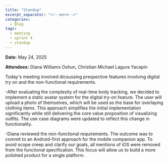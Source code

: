 ```yaml
---
title: "Standup"
excerpt_separator: "<!--more-->"
categories:
  - Blog
tags:
  - meeting
  - sprint 4
  - standup
---
```


**Date:** May 24, 2025
<!--more-->
**Attendees:** Diana Williams Oshun, Christian Michael Lagura Yacapin
<!--more-->
Today's meeting involved dicsussing prespective features involving digital try on and the non-functional requirements.

-After evaluating the complexity of real-time body tracking, we decided to implement a static avatar system for the digital try-on feature. The user will upload a photo of themselves, which will be used as the base for overlaying clothing items. This approach simplifies the initial implementation significantly while still delivering the core value proposition of visualizing outfits. The use case diagrams were updated to reflect this change in functionality.

-Diana reviewed the non-functional requirements. The outcome was to commit to an Android-first approach for the mobile companion app. To avoid scope creep and clarify our goals, all mentions of iOS were removed from the functional specification. This focus will allow us to build a more polished product for a single platform.